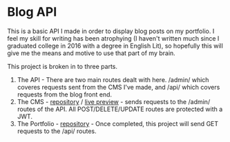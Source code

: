 # Blog API

This is a basic API I made in order to display blog posts on my portfolio. I feel my skill for writing has been atrophying (I haven't written much since I graduated college in 2016 with a degree in English Lit), so hopefully this will give me the means and motive to use that part of my brain. 

This project is broken in to three parts.
1. The API -  There are two main routes dealt with here. /admin/ which coveres requests sent from the CMS I've made, and /api/ which covers requests from the blog front end. 
2. The CMS - [repository](https://github.com/rypmaloney/blog-cms) / [live preview](https://rypmaloney.github.io/blog-cms/) - sends requests to the /admin/ routes of the API. All POST/DELETE/UPDATE routes are protected with a JWT.
3. The Portfolio - [repository](https://github.com/rypmaloney/portfolio) -  Once completed, this project will send GET requests to the /api/ routes.